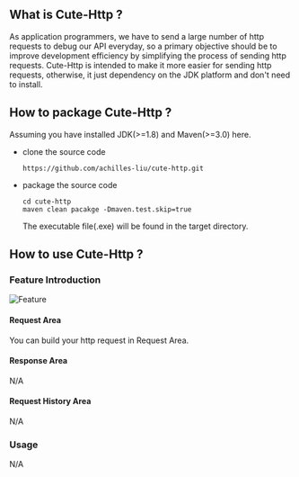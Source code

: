 ## What is Cute-Http ?

As application programmers, we have to send a large number of http requests to debug our API everyday, so a primary objective should be to improve development efficiency by simplifying the process of sending http requests. Cute-Http is intended to make it more easier for sending http requests, otherwise, it just dependency on the JDK platform and don't need to install.

## How to package Cute-Http ?

Assuming you have installed JDK(>=1.8) and Maven(>=3.0) here.

- clone the source code

  ```
  https://github.com/achilles-liu/cute-http.git
  ```

- package the source code

  ```
  cd cute-http
  maven clean pacakge -Dmaven.test.skip=true
  ```

  The executable file(.exe) will be found in the target directory.

## How to use Cute-Http ?

### Feature Introduction

![Feature](https://github.com/achilles-liu/cute-http/tree/master/doc/cute-http-1.jpg)
#### Request Area
You can build your http request in Request Area.
#### Response Area
N/A
#### Request History Area
N/A
### Usage

N/A
